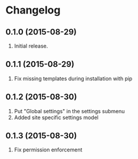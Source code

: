 Changelog
=========

0.1.0 (2015-08-29)
------------------

1. Initial release.

0.1.1 (2015-08-29)
------------------

1. Fix missing templates during installation with pip

0.1.2 (2015-08-30)
------------------

1. Put "Global settings" in the settings submenu
2. Added site specific settings model

0.1.3 (2015-08-30)
------------------

1. Fix permission enforcement